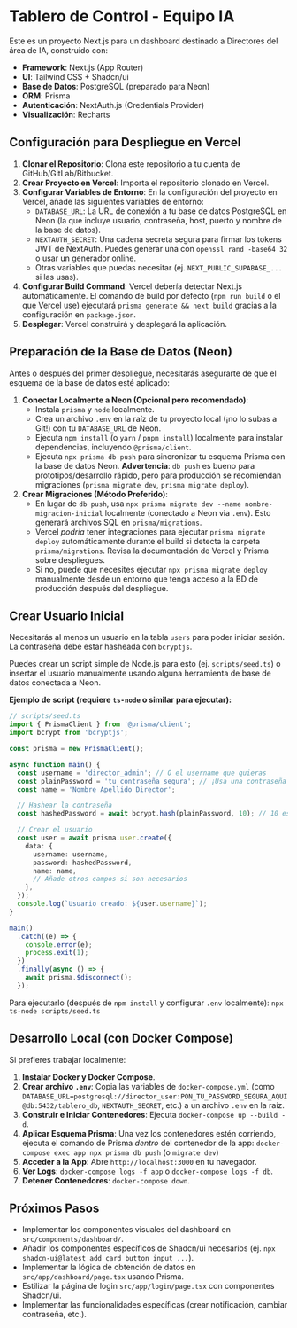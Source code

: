 # Tablero de Control - Equipo IA

Este es un proyecto Next.js para un dashboard destinado a Directores del área de IA, construido con:

*   **Framework**: Next.js (App Router)
*   **UI**: Tailwind CSS + Shadcn/ui
*   **Base de Datos**: PostgreSQL (preparado para Neon)
*   **ORM**: Prisma
*   **Autenticación**: NextAuth.js (Credentials Provider)
*   **Visualización**: Recharts

## Configuración para Despliegue en Vercel

1.  **Clonar el Repositorio**: Clona este repositorio a tu cuenta de GitHub/GitLab/Bitbucket.
2.  **Crear Proyecto en Vercel**: Importa el repositorio clonado en Vercel.
3.  **Configurar Variables de Entorno**: En la configuración del proyecto en Vercel, añade las siguientes variables de entorno:
    *   `DATABASE_URL`: La URL de conexión a tu base de datos PostgreSQL en Neon (la que incluye usuario, contraseña, host, puerto y nombre de la base de datos).
    *   `NEXTAUTH_SECRET`: Una cadena secreta segura para firmar los tokens JWT de NextAuth. Puedes generar una con `openssl rand -base64 32` o usar un generador online.
    *   Otras variables que puedas necesitar (ej. `NEXT_PUBLIC_SUPABASE_...` si las usas).
4.  **Configurar Build Command**: Vercel debería detectar Next.js automáticamente. El comando de build por defecto (`npm run build` o el que Vercel use) ejecutará `prisma generate && next build` gracias a la configuración en `package.json`.
5.  **Desplegar**: Vercel construirá y desplegará la aplicación.

## Preparación de la Base de Datos (Neon)

Antes o después del primer despliegue, necesitarás asegurarte de que el esquema de la base de datos esté aplicado:

1.  **Conectar Localmente a Neon (Opcional pero recomendado)**:
    *   Instala `prisma` y `node` localmente.
    *   Crea un archivo `.env` en la raíz de tu proyecto local (¡no lo subas a Git!) con tu `DATABASE_URL` de Neon.
    *   Ejecuta `npm install` (o `yarn` / `pnpm install`) localmente para instalar dependencias, incluyendo `@prisma/client`.
    *   Ejecuta `npx prisma db push` para sincronizar tu esquema Prisma con la base de datos Neon. **Advertencia**: `db push` es bueno para prototipos/desarrollo rápido, pero para producción se recomiendan migraciones (`prisma migrate dev`, `prisma migrate deploy`).
2.  **Crear Migraciones (Método Preferido)**:
    *   En lugar de `db push`, usa `npx prisma migrate dev --name nombre-migracion-inicial` localmente (conectado a Neon via `.env`). Esto generará archivos SQL en `prisma/migrations`.
    *   Vercel *podría* tener integraciones para ejecutar `prisma migrate deploy` automáticamente durante el build si detecta la carpeta `prisma/migrations`. Revisa la documentación de Vercel y Prisma sobre despliegues.
    *   Si no, puede que necesites ejecutar `npx prisma migrate deploy` manualmente desde un entorno que tenga acceso a la BD de producción después del despliegue.

## Crear Usuario Inicial

Necesitarás al menos un usuario en la tabla `users` para poder iniciar sesión. La contraseña debe estar hasheada con `bcryptjs`.

Puedes crear un script simple de Node.js para esto (ej. `scripts/seed.ts`) o insertar el usuario manualmente usando alguna herramienta de base de datos conectada a Neon.

**Ejemplo de script (requiere `ts-node` o similar para ejecutar):**

```typescript
// scripts/seed.ts
import { PrismaClient } from '@prisma/client';
import bcrypt from 'bcryptjs';

const prisma = new PrismaClient();

async function main() {
  const username = 'director_admin'; // O el username que quieras
  const plainPassword = 'tu_contraseña_segura'; // ¡Usa una contraseña segura!
  const name = 'Nombre Apellido Director';

  // Hashear la contraseña
  const hashedPassword = await bcrypt.hash(plainPassword, 10); // 10 es el número de rondas de sal

  // Crear el usuario
  const user = await prisma.user.create({
    data: {
      username: username,
      password: hashedPassword,
      name: name,
      // Añade otros campos si son necesarios
    },
  });
  console.log(`Usuario creado: ${user.username}`);
}

main()
  .catch((e) => {
    console.error(e);
    process.exit(1);
  })
  .finally(async () => {
    await prisma.$disconnect();
  });
```

Para ejecutarlo (después de `npm install` y configurar `.env` localmente):
`npx ts-node scripts/seed.ts`

## Desarrollo Local (con Docker Compose)

Si prefieres trabajar localmente:

1.  **Instalar Docker y Docker Compose**.
2.  **Crear archivo `.env`**: Copia las variables de `docker-compose.yml` (como `DATABASE_URL=postgresql://director_user:PON_TU_PASSWORD_SEGURA_AQUI@db:5432/tablero_db`, `NEXTAUTH_SECRET`, etc.) a un archivo `.env` en la raíz.
3.  **Construir e Iniciar Contenedores**: Ejecuta `docker-compose up --build -d`.
4.  **Aplicar Esquema Prisma**: Una vez los contenedores estén corriendo, ejecuta el comando de Prisma *dentro* del contenedor de la app:
    `docker-compose exec app npx prisma db push` (o `migrate dev`)
5.  **Acceder a la App**: Abre `http://localhost:3000` en tu navegador.
6.  **Ver Logs**: `docker-compose logs -f app` o `docker-compose logs -f db`.
7.  **Detener Contenedores**: `docker-compose down`.

## Próximos Pasos

*   Implementar los componentes visuales del dashboard en `src/components/dashboard/`.
*   Añadir los componentes específicos de Shadcn/ui necesarios (ej. `npx shadcn-ui@latest add card button input ...`).
*   Implementar la lógica de obtención de datos en `src/app/dashboard/page.tsx` usando Prisma.
*   Estilizar la página de login `src/app/login/page.tsx` con componentes Shadcn/ui.
*   Implementar las funcionalidades específicas (crear notificación, cambiar contraseña, etc.). 